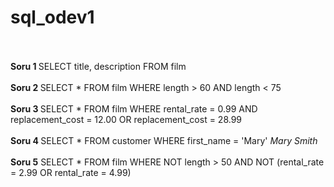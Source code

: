 # sql_odev1
<br></br><b> Soru 1 </b> 
SELECT title, description FROM film
<br></br><b> Soru 2 </b> 
SELECT * FROM film 
WHERE length > 60 AND length < 75
<br></br><b> Soru 3 </b>
SELECT * FROM film 
WHERE rental_rate = 0.99 AND replacement_cost = 12.00 OR replacement_cost = 28.99
<br></br><b> Soru 4 </b>
SELECT * FROM customer
WHERE first_name = 'Mary' 
<em><i>Mary Smith </em></i>
<br></br> <b> Soru 5</b>
SELECT * FROM film
WHERE NOT length > 50 AND NOT (rental_rate = 2.99 OR rental_rate = 4.99)





